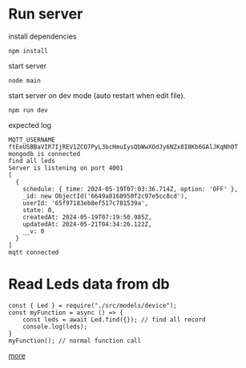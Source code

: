 # Run server
install dependencies
```
npm install
```
start server
```
node main
```
start server on dev mode (auto restart when edit file).
```
npm run dev
```
expected log
```
MQTT_USERNAME ftEeUSBBaVIR7IjREV1ZCQ7PyL3bcHmuIysQbWwXOdJy6NZx8I8Kb6GAlJKqNh0T
mongodb is connected
find all leds
Server is listening on port 4001
[
  {
    schedule: { time: 2024-05-19T07:03:36.714Z, option: 'OFF' },
    _id: new ObjectId('6649a8168950f2c97e5cc8cd'),
    userId: '65f97183eb8ef517c781539a',
    state: 0,
    createdAt: 2024-05-19T07:19:50.985Z,
    updatedAt: 2024-05-21T04:34:26.122Z,
    __v: 0
  }
]
mqtt connected
```

# Read Leds data from db
```
const { Led } = require("./src/models/device");
const myFunction = async () => {
    const leds = await Led.find({}); // find all record
    console.log(leds);
}
myFunction(); // normal function call
```
[more](https://mongoosejs.com/docs/queries.html)